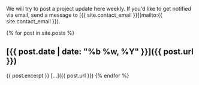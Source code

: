 ---
---

We will try to post a project update here weekly. If you'd like to get notified via email, send a message to [{{ site.contact_email }}](mailto:{{ site.contact_email }}).

{% for post in site.posts %}
## [{{ post.date | date: "%b %w, %Y" }}]({{ post.url }})

{{ post.excerpt }} [...]({{ post.url }})
{% endfor %}
